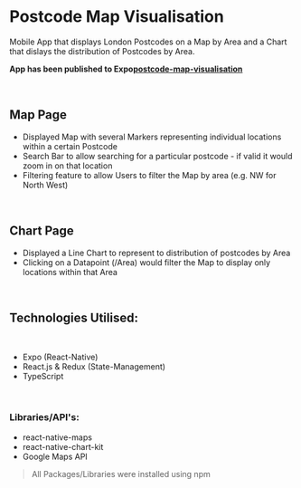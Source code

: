 # Postcode Map Visualisation

Mobile App that displays London Postcodes on a Map by Area and a Chart that dislays the distribution of Postcodes by Area.


**App has been published to Expo[postcode-map-visualisation](https://expo.io/@sahir-tech/projects/postcode-map-visualisation)**


<br />


## Map Page

- Displayed Map with several Markers representing individual locations within a certain Postcode
- Search Bar to allow searching for a particular postcode - if valid it would zoom in on that location
- Filtering feature to allow Users to filter the Map by area (e.g. NW for North West)

<br />


## Chart Page

- Displayed a Line Chart to represent to distribution of postcodes by Area
- Clicking on a Datapoint (/Area) would filter the Map to display only locations within that Area

<br />


## Technologies Utilised:

<br />

- Expo (React-Native)
- React.js & Redux (State-Management)
- TypeScript

<br />

### Libraries/API's:

- react-native-maps
- react-native-chart-kit
- Google Maps API

> All Packages/Libraries were installed using npm
